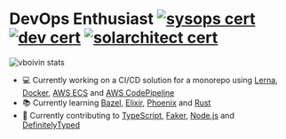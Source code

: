 # DevOps Enthusiast [![sysops cert](https://images.youracclaim.com/size/72x72/images/ee0a9da0-1627-4031-a455-8ced6b866cc7/AWS-SysOpAdmin-Associate.png)](https://www.youracclaim.com/badges/3e2b48ab-a8c8-4b29-8321-8e84b75c49f7/public_url) [![dev cert](https://images.youracclaim.com/size/72x72/images/2a15d440-edbe-44a2-890f-0a0caf7e1442/AWS-Developer-Associate.png)](https://www.youracclaim.com/badges/4ab1c2d9-559e-4a7a-a3db-b7e93c769b89/public_url) [![solarchitect cert](https://images.youracclaim.com/size/72x72/images/6774b3bf-7a82-4d40-a2d1-86b412635bae/AWS-SolArchitect-Associate.png)](https://www.youracclaim.com/badges/1ce68126-c722-4f71-ba87-4a7112b3e67c/public_url) 
![vboivin stats](https://github-readme-stats.vercel.app/api?username=vboivin&count_private=true&hide=stars)
- 💻 Currently working on a CI/CD solution for a monorepo using [Lerna](https://github.com/lerna/lerna), [Docker](https://www.docker.com/), [AWS ECS](https://aws.amazon.com/ecs/) and [AWS CodePipeline](https://aws.amazon.com/codepipeline/)
- 📚 Currently learning [Bazel](https://github.com/bazelbuild/bazel), [Elixir](https://github.com/elixir-lang/elixir), [Phoenix](https://github.com/phoenixframework/phoenix) and [Rust](https://www.rust-lang.org)
- 📖 Currently contributing to [TypeScript](https://github.com/microsoft/TypeScript), [Faker](https://github.com/elixirs/faker), [Node.js](https://github.com/nodejs/node) and [DefinitelyTyped](https://github.com/DefinitelyTyped/DefinitelyTyped)
